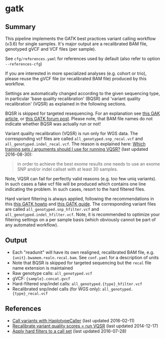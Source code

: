 # gatk


## Summary

This pipeline implements the GATK best practices variant calling
workflow (v3.6) for single samples. It's major output are a
recalibrated BAM file, genotyped gVCF and VCF files (per sample). 

See `cfg/references.yaml` for references used by default (also refer
to option `--references-cfg`)

If you are interested in more specialized analyses (e.g. cohort or
trio), please reuse the gVCF file (or recalibrated BAM file) produced
by this workflow.

Settings are automatically changed according to the given sequencing
type, in particular 'base quality recalibration' (BQSR) and 'variant
quality recalibration' (VQSR) as explained in the following sections.

BQSR is skipped for targeted resequencing. For an explanation see
[this GAK article](http://gatkforums.broadinstitute.org/gatk/discussion/44/base-quality-score-recalibration-bqsr>),
or
[this GATK forum post](http://gatkforums.broadinstitute.org/gatk/discussion/4272/targeted-sequencing-appropriate-to-use-baserecalibrator-bqsr-on-150m-bases-over-small-intervals).
Please note, that BAM file names do not indicate whether BQSR was actually run or not!

Variant quality recalibration (VQSR) is run only for WGS data.  The
corresponding vcf files are called `all_genotyped.snp_recal.vcf` and
`all_genotyped.indel_recal.vcf`. The reason is explained here:
[Which training sets / arguments should I use for running VQSR?](https://software.broadinstitute.org/gatk/guide/article?id=1259)
(last updated 2016-08-30):

> in order to achieve the best exome results one needs to use an 
> exome SNP and/or indel callset with at least 30 samples.

Note, VQSR can fail for perfectly valid reasons (e.g. too few uniq
variants). In such cases a fake vcf file will be produced which
contains one line indicating the problem. In such cases, resort to the
hard filtered files.

Hard variant filtering is always applied, following the recommendations in this
[this GATK howto](http://gatkforums.broadinstitute.org/gatk/discussion/2806/howto-apply-hard-filters-to-a-call-set)
and
[this GATK guide](https://www.broadinstitute.org/gatk/guide/article?id=3225).
The corresponding variant files are called
`all_genotyped.snp_hfilter.vcf` and `all_genotyped.indel_hfilter.vcf`.
Note, it is recommended to optimize your filtering settings on a per
sample basis (which obviously cannot be part of any automated
workflow). 

## Output

- Each "readunit" will have its own realigned, recalibrated BAM file, e.g. `{unit}.bwamem.realn.recal.bam`. See `conf.yaml` for a description of units
- Note that BQSR is skipped for targeted sequencing but the `recal` file name extension is maintained
- Raw genotype calls: `all_genotyped.vcf`
- gVCF: `{sample}.concat.gvcf`
- Hard-filtered snp/indel calls: `all_genotyped.{type}_hfilter.vcf`
- Recalibrated snp/indel calls (for WGS only): `all_genotyped.{type}_recal.vcf`


## References


- [Call variants with HaplotypeCaller](https://software.broadinstitute.org/gatk/documentation/article?id=2803) (last updated 2016-02-11)
- [Recalibrate variant quality scores = run VQSR](https://software.broadinstitute.org/gatk/documentation/article?id=2805) (last updated 2014-12-17)
- [Apply hard filters to a call set](https://software.broadinstitute.org/gatk/documentation/article?id=2806) (last updated 2016-07-28)

